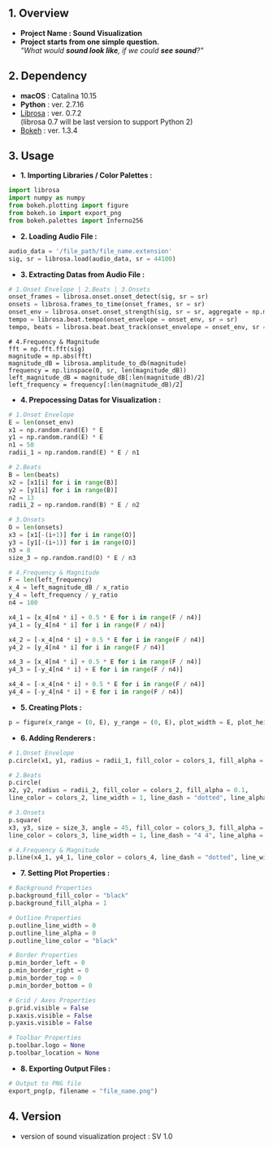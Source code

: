 ## 1. Overview
- **Project Name : Sound Visualization**
- **Project starts from one simple question.**  
*"What would **sound look like**, if we  could **see sound**?"*

## 2. Dependency
- **macOS** : Catalina 10.15
- **Python** : ver. 2.7.16
- [Librosa](https://librosa.github.io/librosa/) : ver. 0.7.2  
(librosa 0.7 will be last version to support Python 2)
- [Bokeh](https://docs.bokeh.org/en/1.3.4/) : ver. 1.3.4

## 3. Usage  
- **1. Importing Libraries / Color Palettes :**  
```python
import librosa
import numpy as numpy
from bokeh.plotting import figure
from bokeh.io import export_png
from bokeh.palettes import Inferno256
```
- **2. Loading Audio File :**  
```python
audio_data = '/file_path/file_name.extension'
sig, sr = librosa.load(audio_data, sr = 44100)
```
- **3. Extracting Datas from Audio File :**  
```python
# 1.Onset Envelope | 2.Beats | 3.Onsets
onset_frames = librosa.onset.onset_detect(sig, sr = sr)
onsets = librosa.frames_to_time(onset_frames, sr = sr)
onset_env = librosa.onset.onset_strength(sig, sr = sr, aggregate = np.median)
tempo = librosa.beat.tempo(onset_envelope = onset_env, sr = sr)
tempo, beats = librosa.beat.beat_track(onset_envelope = onset_env, sr = sr, units = 'time')
```
```
# 4.Frequency & Magnitude
fft = np.fft.fft(sig)
magnitude = np.abs(fft)
magnitude_dB = librosa.amplitude_to_db(magnitude)
frequency = np.linspace(0, sr, len(magnitude_dB))
left_magnitude_dB = magnitude_dB[:len(magnitude_dB)/2]
left_frequency = frequency[:len(magnitude_dB)/2]
```

- **4. Prepocessing Datas for Visualization :**  
```python
# 1.Onset Envelope
E = len(onset_env)            
x1 = np.random.rand(E) * E
y1 = np.random.rand(E) * E
n1 = 50
radii_1 = np.random.rand(E) * E / n1
```
```python
# 2.Beats
B = len(beats)
x2 = [x1[i] for i in range(B)]
y2 = [y1[i] for i in range(B)]
n2 = 13
radii_2 = np.random.rand(B) * E / n2
```
```python
# 3.Onsets
O = len(onsets)
x3 = [x1[-(i+1)] for i in range(O)]
y3 = [y1[-(i+1)] for i in range(O)]
n3 = 8
size_3 = np.random.rand(O) * E / n3
```
```python
# 4.Frequency & Magnitude
F = len(left_frequency)
x_4 = left_magnitude_dB / x_ratio
y_4 = left_frequency / y_ratio
n4 = 100

x4_1 = [x_4[n4 * i] + 0.5 * E for i in range(F / n4)]
y4_1 = [y_4[n4 * i] for i in range(F / n4)]

x4_2 = [-x_4[n4 * i] + 0.5 * E for i in range(F / n4)]
y4_2 = [y_4[n4 * i] for i in range(F / n4)]

x4_3 = [x_4[n4 * i] + 0.5 * E for i in range(F / n4)]
y4_3 = [-y_4[n4 * i] + E for i in range(F / n4)]

x4_4 = [-x_4[n4 * i] + 0.5 * E for i in range(F / n4)]
y4_4 = [-y_4[n4 * i] + E for i in range(F / n4)]
```

- **5. Creating Plots :**  
```python
p = figure(x_range = (0, E), y_range = (0, E), plot_width = E, plot_height = E)
```

- **6. Adding Renderers :**  
```python
# 1.Onset Envelope
p.circle(x1, y1, radius = radii_1, fill_color = colors_1, fill_alpha = 0.15, line_color = None)
```
```python
# 2.Beats
p.circle(
x2, y2, radius = radii_2, fill_color = colors_2, fill_alpha = 0.1,
line_color = colors_2, line_width = 1, line_dash = "dotted", line_alpha = 0.8)
```
```python
# 3.Onsets
p.square(
x3, y3, size = size_3, angle = 45, fill_color = colors_3, fill_alpha = 0.1,
line_color = colors_3, line_width = 1, line_dash = "4 4", line_alpha = 0.8)
```
```python
# 4.Frequency & Magnitude
p.line(x4_1, y4_1, line_color = colors_4, line_dash = "dotted", line_width = 0.6, line_alpha = 0.4)
```

- **7. Setting Plot Properties :**  
```python
# Background Properties
p.background_fill_color = "black"
p.background_fill_alpha = 1

# Outline Properties
p.outline_line_width = 0
p.outline_line_alpha = 0
p.outline_line_color = "black"

# Border Properties
p.min_border_left = 0
p.min_border_right = 0
p.min_border_top = 0
p.min_border_bottom = 0

# Grid / Axes Properties
p.grid.visible = False
p.xaxis.visible = False
p.yaxis.visible = False

# Toolbar Properties
p.toolbar.logo = None
p.toolbar_location = None
```
- **8. Exporting Output Files :**  
```python
# Output to PNG file
export_png(p, filename = "file_name.png")
```

## 4. Version
- version of sound visualization project : SV 1.0

